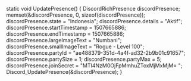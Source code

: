 static void UpdatePresence()
{
    DiscordRichPresence discordPresence;
    memset(&discordPresence, 0, sizeof(discordPresence));
    discordPresence.state = "Indonesia";
    discordPresence.details = "Aktif";
    discordPresence.startTimestamp = 1507665886;
    discordPresence.endTimestamp = 1507665886;
    discordPresence.largeImageText = "Numbani";
    discordPresence.smallImageText = "Rogue - Level 100";
    discordPresence.partyId = "ae488379-351d-4a4f-ad32-2b9b01c91657";
    discordPresence.partySize = 1;
    discordPresence.partyMax = 5;
    discordPresence.joinSecret = "MTI4NzM0OjFpMmhuZToxMjMxMjM= ";
    Discord_UpdatePresence(&discordPresence);
}

